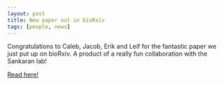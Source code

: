 ```yaml
---
layout: post
title: New paper out in bioRxiv
tags: [people, news]
---
```


Congratulations to Caleb, Jacob, Erik and Leif for the fantastic paper we just put up on bioRxiv. A product of a really fun collaboration with the Sankaran lab!

[Read here!](https://www.biorxiv.org/content/early/2018/01/28/255224)

<br><br>
<br><br>
<br><br>
<br><br>
